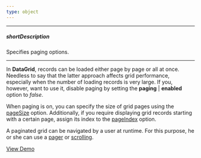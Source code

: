 ```yaml
---
type: object
---
```

---
##### shortDescription
Specifies paging options.

---
In **DataGrid**, records can be loaded either page by page or all at once. Needless to say that the latter approach affects grid performance, especially when the number of loading records is very large. If you, however, want to use it, disable paging by setting the **paging** | **enabled** option to *false*.

When paging is on, you can specify the size of grid pages using the [pageSize](/api-reference/10%20UI%20Widgets/dxDataGrid/1%20Configuration/paging/pageSize.md '/Documentation/ApiReference/UI_Widgets/dxDataGrid/Configuration/paging/#pageSize') option. Additionally, if you require displaying grid records starting with a certain page, assign its index to the [pageIndex](/api-reference/10%20UI%20Widgets/dxDataGrid/1%20Configuration/paging/pageIndex.md '/Documentation/ApiReference/UI_Widgets/dxDataGrid/Configuration/paging/#pageIndex') option.

A paginated grid can be navigated by a user at runtime. For this purpose, he or she can use a [pager](/concepts/10%20UI%20Widgets/70%20Data%20Grid/015%20Data%20Navigation/20%20Pager%20Navigation.md '/Documentation/Guide/UI_Widgets/Data_Grid/Data_Navigation/#Pager_Navigation') or [scrolling](/concepts/10%20UI%20Widgets/70%20Data%20Grid/015%20Data%20Navigation/30%20Scrolling/010%20Scrolling.md '/Documentation/Guide/UI_Widgets/Data_Grid/Data_Navigation/#Scrolling').

<a href="http://js.devexpress.com/Demos/WidgetsGallery/#demo/datagridgridpagingandscrollingpager/" class="button orange small fix-width-155" style="margin-right: 20px;" target="_blank">View Demo</a>